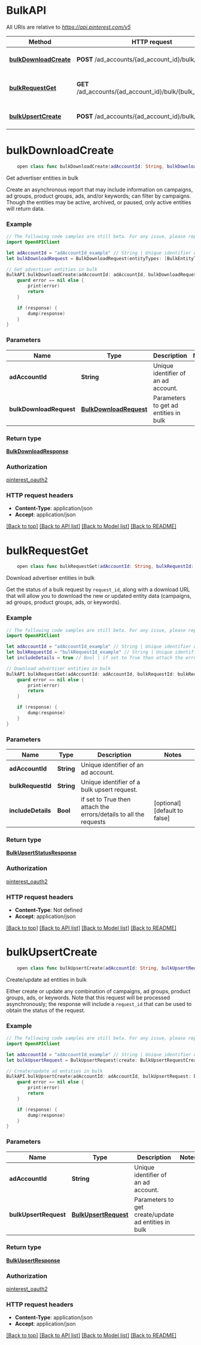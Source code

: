 # BulkAPI

All URIs are relative to *https://api.pinterest.com/v5*

Method | HTTP request | Description
------------- | ------------- | -------------
[**bulkDownloadCreate**](BulkAPI.md#bulkdownloadcreate) | **POST** /ad_accounts/{ad_account_id}/bulk/download | Get advertiser entities in bulk
[**bulkRequestGet**](BulkAPI.md#bulkrequestget) | **GET** /ad_accounts/{ad_account_id}/bulk/{bulk_request_id} | Download advertiser entities in bulk
[**bulkUpsertCreate**](BulkAPI.md#bulkupsertcreate) | **POST** /ad_accounts/{ad_account_id}/bulk/upsert | Create/update ad entities in bulk


# **bulkDownloadCreate**
```swift
    open class func bulkDownloadCreate(adAccountId: String, bulkDownloadRequest: BulkDownloadRequest, completion: @escaping (_ data: BulkDownloadResponse?, _ error: Error?) -> Void)
```

Get advertiser entities in bulk

Create an asynchronous report that may include information on campaigns, ad groups, product groups, ads, and/or keywords; can filter by campaigns. Though the entities may be active, archived, or paused, only active entities will return data.

### Example
```swift
// The following code samples are still beta. For any issue, please report via http://github.com/OpenAPITools/openapi-generator/issues/new
import OpenAPIClient

let adAccountId = "adAccountId_example" // String | Unique identifier of an ad account.
let bulkDownloadRequest = BulkDownloadRequest(entityTypes: [BulkEntityType()], entityIds: ["entityIds_example"], updatedSince: "updatedSince_example", campaignFilter: BulkDownloadRequest_campaign_filter(startTime: "startTime_example", endTime: "endTime_example", name: "name_example", campaignStatus: [CampaignSummaryStatus()], objectiveType: [ObjectiveType()]), outputFormat: BulkOutputFormat()) // BulkDownloadRequest | Parameters to get ad entities in bulk

// Get advertiser entities in bulk
BulkAPI.bulkDownloadCreate(adAccountId: adAccountId, bulkDownloadRequest: bulkDownloadRequest) { (response, error) in
    guard error == nil else {
        print(error)
        return
    }

    if (response) {
        dump(response)
    }
}
```

### Parameters

Name | Type | Description  | Notes
------------- | ------------- | ------------- | -------------
 **adAccountId** | **String** | Unique identifier of an ad account. | 
 **bulkDownloadRequest** | [**BulkDownloadRequest**](BulkDownloadRequest.md) | Parameters to get ad entities in bulk | 

### Return type

[**BulkDownloadResponse**](BulkDownloadResponse.md)

### Authorization

[pinterest_oauth2](../README.md#pinterest_oauth2)

### HTTP request headers

 - **Content-Type**: application/json
 - **Accept**: application/json

[[Back to top]](#) [[Back to API list]](../README.md#documentation-for-api-endpoints) [[Back to Model list]](../README.md#documentation-for-models) [[Back to README]](../README.md)

# **bulkRequestGet**
```swift
    open class func bulkRequestGet(adAccountId: String, bulkRequestId: String, includeDetails: Bool? = nil, completion: @escaping (_ data: BulkUpsertStatusResponse?, _ error: Error?) -> Void)
```

Download advertiser entities in bulk

Get the status of a bulk request by <code>request_id</code>, along with a download URL that will allow you to download the new or updated entity data (campaigns, ad groups, product groups, ads, or keywords).

### Example
```swift
// The following code samples are still beta. For any issue, please report via http://github.com/OpenAPITools/openapi-generator/issues/new
import OpenAPIClient

let adAccountId = "adAccountId_example" // String | Unique identifier of an ad account.
let bulkRequestId = "bulkRequestId_example" // String | Unique identifier of a bulk upsert request.
let includeDetails = true // Bool | if set to True then attach the errors/details to all the requests (optional) (default to false)

// Download advertiser entities in bulk
BulkAPI.bulkRequestGet(adAccountId: adAccountId, bulkRequestId: bulkRequestId, includeDetails: includeDetails) { (response, error) in
    guard error == nil else {
        print(error)
        return
    }

    if (response) {
        dump(response)
    }
}
```

### Parameters

Name | Type | Description  | Notes
------------- | ------------- | ------------- | -------------
 **adAccountId** | **String** | Unique identifier of an ad account. | 
 **bulkRequestId** | **String** | Unique identifier of a bulk upsert request. | 
 **includeDetails** | **Bool** | if set to True then attach the errors/details to all the requests | [optional] [default to false]

### Return type

[**BulkUpsertStatusResponse**](BulkUpsertStatusResponse.md)

### Authorization

[pinterest_oauth2](../README.md#pinterest_oauth2)

### HTTP request headers

 - **Content-Type**: Not defined
 - **Accept**: application/json

[[Back to top]](#) [[Back to API list]](../README.md#documentation-for-api-endpoints) [[Back to Model list]](../README.md#documentation-for-models) [[Back to README]](../README.md)

# **bulkUpsertCreate**
```swift
    open class func bulkUpsertCreate(adAccountId: String, bulkUpsertRequest: BulkUpsertRequest, completion: @escaping (_ data: BulkUpsertResponse?, _ error: Error?) -> Void)
```

Create/update ad entities in bulk

Either create or update any combination of campaigns, ad groups, product groups, ads, or keywords. Note that this request will be processed asynchronously; the response will include a <code>request_id</code> that can be used to obtain the status of the request.

### Example
```swift
// The following code samples are still beta. For any issue, please report via http://github.com/OpenAPITools/openapi-generator/issues/new
import OpenAPIClient

let adAccountId = "adAccountId_example" // String | Unique identifier of an ad account.
let bulkUpsertRequest = BulkUpsertRequest(create: BulkUpsertRequestCreate(campaigns: [CampaignCreateRequest(adAccountId: "adAccountId_example", name: "name_example", status: EntityStatus(), lifetimeSpendCap: 123, dailySpendCap: 123, orderLineId: "orderLineId_example", trackingUrls: AdCommon_tracking_urls(impression: ["impression_example"], click: ["click_example"], engagement: ["engagement_example"], buyableButton: ["buyableButton_example"], audienceVerification: ["audienceVerification_example"]), startTime: 123, endTime: 123, summaryStatus: CampaignSummaryStatus(), isFlexibleDailyBudgets: true, defaultAdGroupBudgetInMicroCurrency: 123, isAutomatedCampaign: true, objectiveType: ObjectiveType())], adGroups: [AdGroupCreateRequest(name: "name_example", status: nil, budgetInMicroCurrency: 123, bidInMicroCurrency: 123, optimizationGoalMetadata: AdGroupCommon_optimization_goal_metadata(conversionTagV3GoalMetadata: OptimizationGoalMetadata_conversion_tag_v3_goal_metadata(attributionWindows: OptimizationGoalMetadata_conversion_tag_v3_goal_metadata_attribution_windows(clickWindowDays: 123, engagementWindowDays: 123, viewWindowDays: 123), conversionEvent: "conversionEvent_example", conversionTagId: "conversionTagId_example", cpaGoalValueInMicroCurrency: "cpaGoalValueInMicroCurrency_example", isRoasOptimized: false, learningModeType: "learningModeType_example"), frequencyGoalMetadata: OptimizationGoalMetadata_frequency_goal_metadata(frequency: 123, timerange: "timerange_example"), scrollupGoalMetadata: OptimizationGoalMetadata_scrollup_goal_metadata(scrollupGoalValueInMicroCurrency: "scrollupGoalValueInMicroCurrency_example")), budgetType: BudgetType(), startTime: 123, endTime: 123, targetingSpec: TargetingSpec(AGE_BUCKET: ["AGE_BUCKET_example"], APPTYPE: ["APPTYPE_example"], AUDIENCE_EXCLUDE: ["AUDIENCE_EXCLUDE_example"], AUDIENCE_INCLUDE: ["AUDIENCE_INCLUDE_example"], GENDER: ["GENDER_example"], GEO: ["GEO_example"], INTEREST: ["INTEREST_example"], LOCALE: ["LOCALE_example"], LOCATION: ["LOCATION_example"], SHOPPING_RETARGETING: [TargetingSpec_SHOPPING_RETARGETING(lookbackWindow: 123, tagTypes: [123], exclusionWindow: 123)], TARGETING_STRATEGY: ["TARGETING_STRATEGY_example"]), lifetimeFrequencyCap: 123, trackingUrls: AdGroupCommon_tracking_urls(impression: ["impression_example"], click: ["click_example"], engagement: ["engagement_example"], buyableButton: ["buyableButton_example"], audienceVerification: ["audienceVerification_example"]), autoTargetingEnabled: true, placementGroup: PlacementGroupType(), pacingDeliveryType: PacingDeliveryType(), campaignId: "campaignId_example", billableEvent: ActionType(), bidStrategyType: "bidStrategyType_example")], ads: [AdCreateRequest(adGroupId: "adGroupId_example", androidDeepLink: "androidDeepLink_example", carouselAndroidDeepLinks: ["carouselAndroidDeepLinks_example"], carouselDestinationUrls: ["carouselDestinationUrls_example"], carouselIosDeepLinks: ["carouselIosDeepLinks_example"], clickTrackingUrl: "clickTrackingUrl_example", creativeType: CreativeType(), destinationUrl: "destinationUrl_example", iosDeepLink: "iosDeepLink_example", isPinDeleted: false, isRemovable: false, name: "name_example", status: nil, trackingUrls: nil, viewTrackingUrl: "viewTrackingUrl_example", leadFormId: "leadFormId_example", gridClickType: GridClickType(), customizableCtaType: "customizableCtaType_example", quizPinData: AdCommon_quiz_pin_data(questions: [QuizPinQuestion(questionId: 123, questionText: "questionText_example", options: [QuizPinOption(id: 123, text: "text_example")])], results: [QuizPinResult(organicPinId: "organicPinId_example", androidDeepLink: "androidDeepLink_example", iosDeepLink: "iosDeepLink_example", destinationUrl: "destinationUrl_example", resultId: 123)]), pinId: "pinId_example")], productGroups: [ProductGroupPromotionCreateRequest(adGroupId: "adGroupId_example", productGroupPromotion: [ProductGroupPromotion(id: "id_example", adGroupId: "adGroupId_example", bidInMicroCurrency: 123, included: true, definition: "definition_example", relativeDefinition: "relativeDefinition_example", parentId: "parentId_example", slideshowCollectionsTitle: "slideshowCollectionsTitle_example", slideshowCollectionsDescription: "slideshowCollectionsDescription_example", isMdl: true, status: nil, trackingUrl: "trackingUrl_example", catalogProductGroupId: "catalogProductGroupId_example", catalogProductGroupName: "catalogProductGroupName_example", creativeType: nil, collectionsHeroPinId: "collectionsHeroPinId_example", collectionsHeroDestinationUrl: "collectionsHeroDestinationUrl_example", gridClickType: nil)])], keywords: [KeywordsRequest(keywords: [KeywordsCommon(bid: 123, matchType: MatchTypeResponse(), value: "value_example")], parentId: "parentId_example")]), update: BulkUpsertRequestUpdate(campaigns: [CampaignUpdateRequest(id: "id_example", adAccountId: "adAccountId_example", name: "name_example", status: nil, lifetimeSpendCap: 123, dailySpendCap: 123, orderLineId: "orderLineId_example", trackingUrls: nil, startTime: 123, endTime: 123, summaryStatus: nil, isFlexibleDailyBudgets: true, defaultAdGroupBudgetInMicroCurrency: 123, isAutomatedCampaign: true, isCampaignBudgetOptimization: true, objectiveType: nil)], adGroups: [AdGroupUpdateRequest(name: "name_example", status: nil, budgetInMicroCurrency: 123, bidInMicroCurrency: 123, optimizationGoalMetadata: nil, budgetType: nil, startTime: 123, endTime: 123, targetingSpec: nil, lifetimeFrequencyCap: 123, trackingUrls: nil, autoTargetingEnabled: true, placementGroup: nil, pacingDeliveryType: nil, campaignId: "campaignId_example", billableEvent: nil, bidStrategyType: "bidStrategyType_example", id: "id_example")], ads: [AdUpdateRequest(adGroupId: "adGroupId_example", androidDeepLink: "androidDeepLink_example", carouselAndroidDeepLinks: ["carouselAndroidDeepLinks_example"], carouselDestinationUrls: ["carouselDestinationUrls_example"], carouselIosDeepLinks: ["carouselIosDeepLinks_example"], clickTrackingUrl: "clickTrackingUrl_example", creativeType: nil, destinationUrl: "destinationUrl_example", iosDeepLink: "iosDeepLink_example", isPinDeleted: false, isRemovable: false, name: "name_example", status: nil, trackingUrls: nil, viewTrackingUrl: "viewTrackingUrl_example", leadFormId: "leadFormId_example", gridClickType: nil, customizableCtaType: "customizableCtaType_example", quizPinData: nil, id: "id_example", pinId: "pinId_example")], productGroups: [ProductGroupPromotionUpdateRequest(adGroupId: "adGroupId_example", productGroupPromotion: [nil])], keywords: [KeywordUpdate(id: "id_example", archived: false, bid: 123)])) // BulkUpsertRequest | Parameters to get create/update ad entities in bulk

// Create/update ad entities in bulk
BulkAPI.bulkUpsertCreate(adAccountId: adAccountId, bulkUpsertRequest: bulkUpsertRequest) { (response, error) in
    guard error == nil else {
        print(error)
        return
    }

    if (response) {
        dump(response)
    }
}
```

### Parameters

Name | Type | Description  | Notes
------------- | ------------- | ------------- | -------------
 **adAccountId** | **String** | Unique identifier of an ad account. | 
 **bulkUpsertRequest** | [**BulkUpsertRequest**](BulkUpsertRequest.md) | Parameters to get create/update ad entities in bulk | 

### Return type

[**BulkUpsertResponse**](BulkUpsertResponse.md)

### Authorization

[pinterest_oauth2](../README.md#pinterest_oauth2)

### HTTP request headers

 - **Content-Type**: application/json
 - **Accept**: application/json

[[Back to top]](#) [[Back to API list]](../README.md#documentation-for-api-endpoints) [[Back to Model list]](../README.md#documentation-for-models) [[Back to README]](../README.md)

